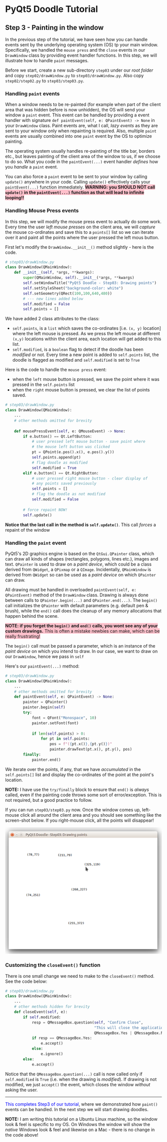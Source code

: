 # PyQt5 Doodle Tutorial

## Step 3 - Painting in the window
In the previous step of the tutorial, we have seen how you can handle events sent by the underlying
operating system (OS) tp your main window. Specifically, we handled the `mouse press` and the `close`
events in our `DrawWindow` class by providing event handler functions. In this step, we will illustrate how to handle `paint` messages.

Before we start, create a new sub-directory `step03` under our _root folder_ and copy `step02/drawWindow.py` to `step03/drawWindow.py`. Also copy `step02/step02.py` to `step03/step03.py`.

### Handling `paint` events
When a window needs to be re-painted (for example when part of the client area that was hidden before is now unhidden), the OS will send your window a `paint` event. This event can be handled by providing a event handler with signature `def paintEvent(self, e: QPaintEvent) -> None` in your `DrawWindow` class. Paint events are, what I call, _lazy events_ as they are sent to your window only when repainting is required. Also, multiple `paint` events are usually combined into one `paint` event by the OS to optimize painting.

The operating system usually handles re-painting of the title bar, borders etc., but leaves painting of the client area of the window to us, if we choose to do so. What you code in the `paintEvent(...)` event handler _defines_ how you _handle_ a `paint` event.

 You can also force a `paint` event to be sent to your window by calling `update()` anywhere in your code. Calling `update()` effectively calls your `paintEvent(...)` function immediately. <span style="background-color: pink">**WARNING: you SHOULD NOT call `update()` in the `paintEvent(...)` function as that will lead to infinite looping!!**</span>

### Handling Mouse Press events
In this step, we will modify the mouse press event to actually do some work. Every time the user _left mouse presses_ on the client area, we will _capture_ the mouse co-ordinates and save this to a `points[]` list so we can iterate over it and paint all the points where the user pressed the left mous button.

First let's modify the `DrawWindow.__init__()` method slightly - here is the code.

```python
# step03/drawWindow.py
class DrawWindow(QMainWindow):
    def __init__(self, *args, **kwargs):
        super(QMainWindow, self).__init__(*args, **kwargs)
        self.setWindowTitle("PyQt5 Doodle - Step03: Drawing points")
        self.setStyleSheet("background-color: white")
        self.setGeometry(QRect(100,100,640,480))
        # --- new lines added below
        self.modified = False
        self.points = []
```
We have added 2 class attributes to the class:
-  `self.points`, is a `list` which saves the co-ordinates [i.e. `(x, y)` location] where the left mouse is pressed. As we press the left mouse at different `(x,y)` locations within the client area, each location will get added to this list.
- `self.modified`, is a `boolean` flag to detect if the doodle has been _modified_ or not. Every time a new point is added to `self.points` list, the doodle is flagged as modified and `self.modified` is set to `True`

Here is the code to handle the `mouse press` event:
- when the `left` mouse button is pressed, we save the point where it was pressed in the `self.points` list
- when the `right` mouse button is pressed, we clear the list of points saved.

```python
# step03/drawWindow.py
class DrawWindow(QMainWindow):
    ...
    # other methods omitted for brevity

    def mousePressEvent(self, e: QMouseEvent) -> None:
        if e.button() == Qt.LeftButton:
            # user pressed left mouse button - save point where
            # the mouse left button was clicked
            pt = QPoint(e.pos().x(), e.pos().y())
            self.points.append(pt)
            # flag doodle as modified
            self.modified = True
        elif e.button() == Qt.RightButton:
            # user pressed right mouse button - clear display of
            # any points saved previously
            self.points = []
            # flag the doodle as not modified
            self.modified = False

        # force repaint NOW!
        self.update()
```
__Notice that the last call in the method is `self.update()`__. This call _forces_ a repaint of the window

### Handling the `paint` event
PyQt5's 2D graphics engine is based on the `QtGui.QPainter` class, which can draw all kinds of shapes (rectangles, polygons, lines etc.), images and text. `QPainter` is used to draw on a _paint device_, which could be a class derived from `QWidget`, a `QPixmap` or a `QImage`. Incidentally, `QMainWindow` is derived from `QWidget` so can be used as a _paint device_ on which `QPainter` can draw.

All drawing must be handled in overloaded `paintEvent(self, e: QPaintEvent)` method of the `DrawWindow` class. Drawing is always done between calls to `QPainter.begin(...)` and `QPainter.end(...)`. The `begin()` call initializes the `QPainter` with default parameters (e.g. default pen & brush), while the `end()` call does the cleanup of any memory allocations that happen behind the scene.

<span style=background-color:pink>__NOTE: if you forget the `begin()` and `end()` calls, you wont see any of your custom drawings.__ This is often a mistake newbies can make, which can be really frustrating!</span>

The `begin()` call must be passed a parameter, which is an instance of the _paint device_ on which you intend to draw. In our case, we want to draw on our `DrawWindow`, hence we pass in `self`

Here's our `paintEvent(...)` method:

```python
# step03/drawWindow.py
class DrawWindow(QMainWindow):
    ...
    # other methods omitted for brevity
    def paintEvent(self, e: QPaintEvent) -> None:
        painter = QPainter()
        painter.begin(self)
        try:
            font = QFont("Monospace", 10)
            painter.setFont(font)

            if len(self.points) > 0:
                for pt in self.points:
                    pos = f"({pt.x()},{pt.y()})"
                    painter.drawText(pt.x(), pt.y(), pos)
        finally:
            painter.end()
```
We iterate over the points, if any, that we have _accumulated_ in the `self.points[]` list and display the co-ordinates of the point at the point's location.

__NOTE:__ I have use the `try/finally` block to ensure that `end()` is _always_ called, even if the painting code throws some sort of error/exception. This is not required, but a good practice to follow.

If you can run `step03/step03.py` now. Once the window comes up, left-mouse click all around the client area and you should see something like the screen-shot below. If you right-mouse click, all the points will disappear!

![Left Mouse Press](./images/Step03-LeftMousePress.png)

### Customizing the `closeEvent()` function
There is one small change we need to make to the `closeEvent()` method. See the code below:

```python
# step03/drawWindow.py
class DrawWindow(QMainWindow):
    ...
    # other methods hidden for brevity
    def closeEvent(self, e):
        if self.modified:
            resp = QMessageBox.question(self, "Confirm Close",
                                        "This will close the application.\nOk to quit?",
                                        QMessageBox.Yes | QMessageBox.No, QMessageBox.No)
            if resp == QMessageBox.Yes:
                e.accept()
            else:
                e.ignore()
        else:
            e.accept()
```
Notice that the `QMessageBox.question(...)` call is now called only if `self.modified` is `True` (i.e. when the drawing is _modified_). If drawing is not modified, we just `accept()` the event, which closes the window _without_ asking the user.

<hr/>

<span style="color:blue">This completes Step3 of our tutorial</span>, where we demonstrated how `paint()` events can be handled. In the next step we will start drawing doodles.<br/>

__NOTE:__ I am writing this tutorial on a Ubuntu Linux machine, so the window look & feel is specific to my OS. On Windows the window will show the _native_ Windows look & feel and likewise on a Mac - there is no change in the code above!
